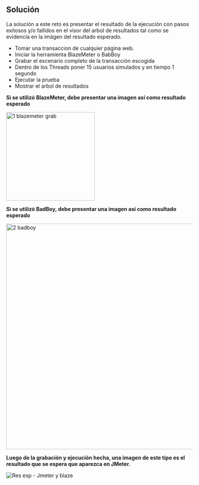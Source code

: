 ## Solución

La solución a este reto es presentar el resultado de la ejecución con pasos exitosos y/o fallidos en el visor del arbol de resultados tal como se evidencia en la imágen del resultado esperado.

* Tomar una transaccion de cualquier página web.
* Iniciar la herramienta BlazeMeter o BabBoy 
* Grabar el escenario completo de la transacción escogida
* Dentro de los Threads poner 15 usuarios simulados y en tiempo 1 segundo
* Ejecutar la prueba
* Mostrar el arbol de resultados

**Si se utilizó BlazeMeter, debe presentar una imagen así como resultado esperado**

<img width="239" alt="1  blazemeter grab" src="https://user-images.githubusercontent.com/22419786/155555936-48e1608d-ee1a-4786-82bb-08024618612e.png">

**Si se utilizó BadBoy, debe presentar una imagen así como resultado esperado**

<img width="609" alt="2  badboy" src="https://user-images.githubusercontent.com/22419786/155555989-b8f8928a-1ab9-4f2c-b57d-3c32062911cf.png">

**Luego de la grabación y ejecución hecha, una imagen de este tipo es el resultado que se espera que aparezca en JMeter.**

![Res esp - Jmeter y blaze](https://user-images.githubusercontent.com/22419786/155556117-7a54f7b2-0ca1-4c89-bf4a-ed5e9b085040.PNG)
